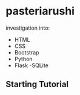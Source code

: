 # pasteriarushi
investigation into:
- HTML
- CSS
- Bootstrap
- Python
- Flask
-SQLite

## Starting Tutorial